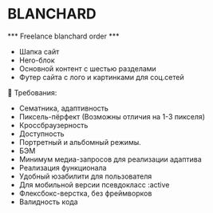 # BLANCHARD
 *** Freelance blanchard order ***

- Шапка сайт
- Hero-блок
- Основной контент с шестью разделами
- Футер сайта с лого и картинками для соц.сетей

📑 Требования:

- Сематника, адаптивность
- Пиксель-пёрфект (Возможны отличия на 1-3 пикселя)
- Кроссбраузерность
- Доступность
- Портретный и альбомный режимы.
- БЭМ
- Минимум медиа-запросов для реализации адаптива
- Реализация функционала
- Удобный юзабилити для пользователя
- Для мобильной версии псевдокласс :active
- Флексбокс-верстка, без фреймворков
- Валидность кода
